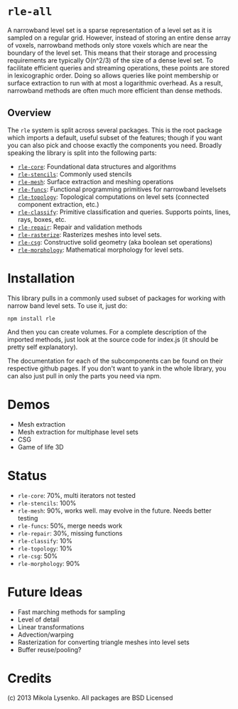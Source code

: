 `rle-all`
=========
A narrowband level set is a sparse representation of a level set as it is sampled on a regular grid.  However, instead of storing an entire dense array of voxels, narrowband methods only store voxels which are near the boundary of the level set.  This means that their storage and processing requirements are typically O(n^2/3) of the size of a dense level set.  To facilitate efficient queries and streaming operations, these points are stored in lexicographic order.  Doing so allows queries like point membership or surface extraction to run with at most a logarithmic overhead.  As a result, narrowband methods are often much more efficient than dense methods.

Overview
--------
The `rle` system is split across several packages.  This is the root package which imports a default, useful subset of the features; though if you want you can also pick and choose exactly the components you need.  Broadly speaking the library is split into the following parts:

* [`rle-core`](https://github.com/mikolalysenko/rle-core): Foundational data structures and algorithms
* [`rle-stencils`](https://github.com/mikolalysenko/rle-stencils): Commonly used stencils
* [`rle-mesh`](https://github.com/mikolalysenko/rle-mesh): Surface extraction and meshing operations
* [`rle-funcs`](https://github.com/mikolalysenko/rle-funcs): Functional programming primitives for narrowband levelsets
* [`rle-topology`](https://github.com/mikolalysenko/rle-topology): Topological computations on level sets (connected component extraction, etc.)
* [`rle-classify`](https://github.com/mikolalysenko/rle-classify): Primitive classification and queries.  Supports points, lines, rays, boxes, etc.
* [`rle-repair`](https://github.com/mikolalysenko/rle-repair): Repair and validation methods
* [`rle-rasterize`](https://github.com/mikolalysenko/rle-rasterize): Rasterizes meshes into level sets.
* [`rle-csg`](https://github.com/mikolalysenko/rle-csg): Constructive solid geometry (aka boolean set operations)
* [`rle-morphology`](https://github.com/mikolalysenko/rle-morphology): Mathematical morphology for level sets.

Installation
============
This library pulls in a commonly used subset of packages for working with narrow band level sets.  To use it, just do:

    npm install rle

And then you can create volumes.  For a complete description of the imported methods, just look at the source code for index.js (it should be pretty self explanatory).

The documentation for each of the subcomponents can be found on their respective github pages.  If you don't want to yank in the whole library, you can also just pull in only the parts you need via npm.

Demos
=====

* Mesh extraction
* Mesh extraction for multiphase level sets
* CSG
* Game of life 3D


Status
======
* `rle-core`: 70%, multi iterators not tested
* `rle-stencils`: 100%
* `rle-mesh`: 90%, works well.  may evolve in the future.  Needs better testing
* `rle-funcs`: 50%, merge needs work
* `rle-repair`: 30%, missing functions
* `rle-classify`: 10%
* `rle-topology`: 10%
* `rle-csg`: 50%
* `rle-morphology`: 90%

Future Ideas
============
* Fast marching methods for sampling
* Level of detail
* Linear transformations
* Advection/warping
* Rasterization for converting triangle meshes into level sets
* Buffer reuse/pooling?


Credits
=======
(c) 2013 Mikola Lysenko.  All packages are BSD Licensed
